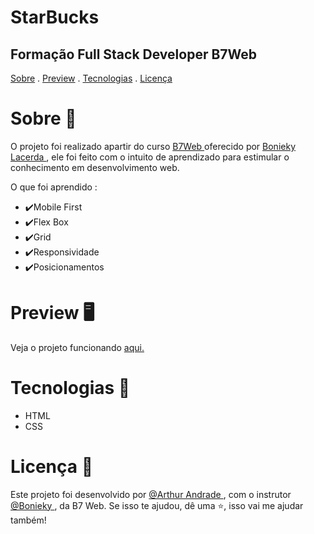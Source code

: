 <h1>StarBucks</h1>

<h2>Formação Full Stack Developer B7Web</h2>

<p>
<a href="#Sobre">Sobre</a> . 
<a href="#Preview">Preview</a> . 
<a href="#Tecnologias">Tecnologias</a> . 
<a href="#Licença">Licença</a> 
</p>

# Sobre 📖
<p> O projeto foi realizado apartir do curso <a href="https://b7web.com.br/fullstack/"> B7Web </a> oferecido por <a href="https://www.instagram.com/bonieky/"> Bonieky Lacerda </a>, ele foi feito com o intuito de aprendizado para estimular o conhecimento em desenvolvimento web.</p>

<p>O que foi aprendido : </p>
<ul>
    <li>✔️Mobile First</li>
    <li>✔️Flex Box</li>
    <li>✔️Grid</li>
    <li>✔️Responsividade</li>
    <li>✔️Posicionamentos</li>
</ul>

# Preview 🖥️

Veja o projeto funcionando <a href="https://arthurandrade-starbucks.netlify.app/"> aqui.</a>

# Tecnologias 🚀

<ul>
<li>HTML</li>
<li>CSS</li>
</ul>

# Licença 📝
Este projeto foi desenvolvido  por <a href="https://www.instagram.com/arthurandrade07/"> @Arthur Andrade </a>, com o instrutor <a href="https://www.instagram.com/bonieky/"> @Bonieky </a>, da B7 Web.
Se isso te ajudou, dê uma ⭐, isso vai me ajudar também!
